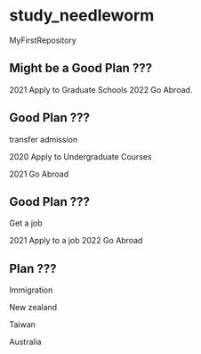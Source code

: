 # study_needleworm
MyFirstRepository


Might be a Good Plan ???
---
2021 Apply to Graduate Schools
2022 Go Abroad.


Good Plan ???
---
transfer admission


2020 Apply to Undergraduate Courses

2021 Go Abroad


Good Plan ???
---
Get a job


2021 Apply to a job
2022 Go Abroad


Plan ???
---
Immigration


New zealand

Taiwan

Australia
